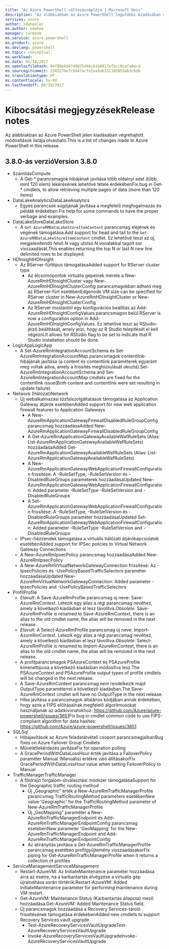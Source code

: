 ```yaml
---
title: "Az Azure PowerShell változásnaplója | Microsoft Docs"
description: "Az alábbiakban az Azure PowerShell legutóbbi kiadásában végrehajtott módosítások előzményei olvashatók."
services: azure
author: sdwheeler
ms.author: sewhee
manager: carmonm
ms.service: azure-powershell
ms.product: azure
ms.devlang: powershell
ms.topic: conceptual
ms.workload: 
ms.date: 05/18/2017
ms.openlocfilehash: 04f89e8d47d0825d46cb1b8817efbcc0cafa0acd
ms.sourcegitcommit: 226527be7cb647acfe2ea9ab151185053ab3c6db
ms.translationtype: HT
ms.contentlocale: hu-HU
ms.lasthandoff: 06/29/2017
---
```

# <span data-ttu-id="e1466-103">Kibocsátási megjegyzések</span><span class="sxs-lookup"><span data-stu-id="e1466-103">Release notes</span></span>
<a id="release-notes" class="xliff"></a>

<span data-ttu-id="e1466-104">Az alábbiakban az Azure PowerShell jelen kiadásában végrehajtott módosítások listája olvasható.</span><span class="sxs-lookup"><span data-stu-id="e1466-104">This is a list of changes made to Azure PowerShell in this release.</span></span>

## <span data-ttu-id="e1466-105">3.8.0-ás verzió</span><span class="sxs-lookup"><span data-stu-id="e1466-105">Version 3.8.0</span></span>
<a id="version-380" class="xliff"></a>
* <span data-ttu-id="e1466-106">Számítás</span><span class="sxs-lookup"><span data-stu-id="e1466-106">Compute</span></span>
  - <span data-ttu-id="e1466-107">A Get-* parancsmagok hibájának javítása több oldalnyi adat (több, mint 120 elem) lekérésének lehetővé tétele érdekében</span><span class="sxs-lookup"><span data-stu-id="e1466-107">Fix bug in Get-* cmdlets, to allow retrieving multiple pages of data (more than 120 items)</span></span>
* <span data-ttu-id="e1466-108">DataLakeAnalytics</span><span class="sxs-lookup"><span data-stu-id="e1466-108">DataLakeAnalytics</span></span>
  - <span data-ttu-id="e1466-109">Egyes parancsok súgójának javítása a megfelelő megfogalmazás és példák érdekében.</span><span class="sxs-lookup"><span data-stu-id="e1466-109">Fix help for some commands to have the proper verbage and examples.</span></span>
* <span data-ttu-id="e1466-110">DataLakeStore</span><span class="sxs-lookup"><span data-stu-id="e1466-110">DataLakeStore</span></span>
  - <span data-ttu-id="e1466-111">A `Get-AzureRMDataLakeStoreItemContent` parancsmag elejének és végének támogatása.</span><span class="sxs-lookup"><span data-stu-id="e1466-111">Add support for head and tail to the `Get-AzureRMDataLakeStoreItemContent` cmdlet.</span></span> <span data-ttu-id="e1466-112">Ez lehetővé teszi az új, megjelenítendő felső N vagy utolsó N vonalakkal tagolt sor visszaadását.</span><span class="sxs-lookup"><span data-stu-id="e1466-112">This enables returning the top N or last N new line delimited rows to be displayed.</span></span>
* <span data-ttu-id="e1466-113">HDInsight</span><span class="sxs-lookup"><span data-stu-id="e1466-113">HDInsight</span></span>
  - <span data-ttu-id="e1466-114">Az RServer-fürttípus támogatása</span><span class="sxs-lookup"><span data-stu-id="e1466-114">Added support for RServer cluster type</span></span>
    + <span data-ttu-id="e1466-115">Az élcsomópontok virtuális gépeinek mérete a New-AzureRmHDInsightCluster vagy New-AzureRmHDInsightClusterConfig parancsmagokban adható meg az RServer-fürt esetében</span><span class="sxs-lookup"><span data-stu-id="e1466-115">Edgenode VM size can be specified for RServer cluster in New-AzureRmHDInsightCluster or New-AzureRmHDInsightClusterConfig</span></span>
    + <span data-ttu-id="e1466-116">Az RServer mostantól egy konfigurációs beállítás az Add-AzureRmHDInsightConfigValues parancsmagon belül.</span><span class="sxs-lookup"><span data-stu-id="e1466-116">RServer is now a configuration option in Add-AzureRmHDInsightConfigValues.</span></span> <span data-ttu-id="e1466-117">Ez lehetővé teszi az RStudio-jelző beállítását, amely jelzi, hogy az R Studio telepítését el kell végezni.</span><span class="sxs-lookup"><span data-stu-id="e1466-117">It allows for RStudio flag to be set to indicate that R Studio installation should be done.</span></span>
* <span data-ttu-id="e1466-118">LogicApp</span><span class="sxs-lookup"><span data-stu-id="e1466-118">LogicApp</span></span>
  - <span data-ttu-id="e1466-119">A Set-AzureRmIntegrationAccountSchema és Set-AzureRmIntegrationAccountMap parancsmagok contentlink-hibájának javítása (a content és contentlink paraméterek egyaránt meg voltak adva, amely a frissítés meghiúsulását okozta).</span><span class="sxs-lookup"><span data-stu-id="e1466-119">Set-AzureRmIntegrationAccountSchema and Set-AzureRmIntegrationAccountMap cmdlets are fixed for the contentlink issue(Both content and contentlink were set resulting in update failure).</span></span>
* <span data-ttu-id="e1466-120">Network (Hálózat)</span><span class="sxs-lookup"><span data-stu-id="e1466-120">Network</span></span>
  - <span data-ttu-id="e1466-121">Új webalkalmazási tűzfalszolgáltatások támogatása az Application Gateway átjárók esetében</span><span class="sxs-lookup"><span data-stu-id="e1466-121">Added support for new web application firewall features to Application Gateways</span></span>
    + <span data-ttu-id="e1466-122">A New-AzureRmApplicationGatewayFirewallDisabledRuleGroupConfig parancsmag hozzáadása</span><span class="sxs-lookup"><span data-stu-id="e1466-122">Added New-AzureRmApplicationGatewayFirewallDisabledRuleGroupConfig</span></span>
    + <span data-ttu-id="e1466-123">A Get-AzureRmApplicationGatewayAvailableWafRuleSets (Alias: List-AzureRmApplicationGatewayAvailableWafRuleSets) hozzáadása</span><span class="sxs-lookup"><span data-stu-id="e1466-123">Added Get-AzureRmApplicationGatewayAvailableWafRuleSets (Alias: List-AzureRmApplicationGatewayAvailableWafRuleSets)</span></span>
    + <span data-ttu-id="e1466-124">A New-AzureRmApplicationGatewayWebApplicationFirewallConfiguration frissítése: A -RuleSetType, -RuleSetVersion és -DisabledRuleGroups paraméterek hozzáadása</span><span class="sxs-lookup"><span data-stu-id="e1466-124">Updated New-AzureRmApplicationGatewayWebApplicationFirewallConfiguration: Added parameter -RuleSetType -RuleSetVersion and -DisabledRuleGroups</span></span>
    + <span data-ttu-id="e1466-125">A Set-AzureRmApplicationGatewayWebApplicationFirewallConfiguration frissítése: A -RuleSetType, -RuleSetVersion és -DisabledRuleGroups paraméter hozzáadása</span><span class="sxs-lookup"><span data-stu-id="e1466-125">Updated Set-AzureRmApplicationGatewayWebApplicationFirewallConfiguration: Added parameter -RuleSetType -RuleSetVersion and -DisabledRuleGroups</span></span>
  - <span data-ttu-id="e1466-126">IPsec-házirendek támogatása a virtuális hálózati átjárókapcsolatok esetében</span><span class="sxs-lookup"><span data-stu-id="e1466-126">Added support for IPSec policies to Virtual Network Gateway Connections</span></span>
  - <span data-ttu-id="e1466-127">A New-AzureRmIpsecPolicy parancsmag hozzáadása</span><span class="sxs-lookup"><span data-stu-id="e1466-127">Added New-AzureRmIpsecPolicy</span></span>
  - <span data-ttu-id="e1466-128">A New-AzureRmVirtualNetworkGatewayConnection frissítése: Az -IpsecPolicies és -UsePolicyBasedTrafficSelectors paraméter hozzáadása</span><span class="sxs-lookup"><span data-stu-id="e1466-128">Updated New-AzureRmVirtualNetworkGatewayConnection: Added parameter -IpsecPolicies and -UsePolicyBasedTrafficSelectors</span></span>
* <span data-ttu-id="e1466-129">Profil</span><span class="sxs-lookup"><span data-stu-id="e1466-129">Profile</span></span>
  - <span data-ttu-id="e1466-130">*Elavult*: A Save-AzureRmProfile parancsmag új neve: Save-AzureRmContext. Létezik egy alias a régi parancsmag nevéhez, amely a következő kiadásban el lesz távolítva.</span><span class="sxs-lookup"><span data-stu-id="e1466-130">*Obsolete*: Save-AzureRmProfile is renamed to Save-AzureRmContext, there is an alias to the old cmdlet name, the alias will be removed in the next release.</span></span>
  - <span data-ttu-id="e1466-131">*Elavult*: A Select-AzureRmProfile parancsmag új neve: Import-AzureRmContext. Létezik egy alias a régi parancsmag nevéhez, amely a következő kiadásban el lesz távolítva.</span><span class="sxs-lookup"><span data-stu-id="e1466-131">*Obsolete*: Select-AzureRmProfile is renamed to Import-AzureRmContext, there is an alias to the old cmdlet name, the alias will be removed in the next release.</span></span>
  - <span data-ttu-id="e1466-132">A profilparancsmagok PSAzureContext és PSAzureProfile kimenettípusa a következő kiadásban módosítva lesz.</span><span class="sxs-lookup"><span data-stu-id="e1466-132">The PSAzureContext and PSAzureProfile output types of profile cmdlets will be changed in the next release.</span></span>
  - <span data-ttu-id="e1466-133">A Save-AzureRmContext parancsmag nem rendelkezik majd OutputType paraméterrel a következő kiadásban.</span><span class="sxs-lookup"><span data-stu-id="e1466-133">The Save-AzureRmContext cmdlet will have no OutputType in the next release.</span></span>
  - <span data-ttu-id="e1466-134">Hiba javítása a parancsmagok általános kódjában annak érdekében, hogy azok a FIPS előírásainak megfelelő algoritmusokat használjanak az adatkivonatokhoz: https://github.com/Azure/azure-powershell/issues/3651</span><span class="sxs-lookup"><span data-stu-id="e1466-134">Fix bug in cmdlet common code to use FIPS-compliant algorithm for data hashes: https://github.com/Azure/azure-powershell/issues/3651</span></span>
* <span data-ttu-id="e1466-135">SQL</span><span class="sxs-lookup"><span data-stu-id="e1466-135">Sql</span></span>
  - <span data-ttu-id="e1466-136">Hibajavítások az Azure feladatátvételi csoport parancsmagjaiban</span><span class="sxs-lookup"><span data-stu-id="e1466-136">Bug fixes on Azure Failover Group Cmdlets</span></span>
  - <span data-ttu-id="e1466-137">Műveletlekérdezés javítása</span><span class="sxs-lookup"><span data-stu-id="e1466-137">Fix for operation polling</span></span>
  - <span data-ttu-id="e1466-138">A GracePeriodWithDataLossHour érték javítása a FailoverPolicy paraméter Manual (Manuális) értékre való állításakor</span><span class="sxs-lookup"><span data-stu-id="e1466-138">Fix GracePeriodWithDataLossHour value when setting FailoverPolicy to Manual</span></span>
* <span data-ttu-id="e1466-139">TrafficManager</span><span class="sxs-lookup"><span data-stu-id="e1466-139">TrafficManager</span></span>
  - <span data-ttu-id="e1466-140">A földrajzi forgalom-útválasztási módszer támogatása</span><span class="sxs-lookup"><span data-stu-id="e1466-140">Support for the Geographic traffic routing method</span></span>
    + <span data-ttu-id="e1466-141">Új „Geographic” érték a New-AzureRmTrafficManagerProfile parancsmag TrafficRoutingMethod paramétere esetében</span><span class="sxs-lookup"><span data-stu-id="e1466-141">New value 'Geographic' for the TrafficRoutingMethod parameter of New-AzureRmTrafficManagerProfile</span></span>
    + <span data-ttu-id="e1466-142">Új „GeoMapping” paraméter a New-AzureRmTrafficManagerEndpoint és Add-AzureRmTrafficManagerEndpointConfig parancsmag esetében</span><span class="sxs-lookup"><span data-stu-id="e1466-142">New parameter 'GeoMapping' for the New-AzureRmTrafficManagerEndpoint and Add-AzureRmTrafficManagerEndpointConfig</span></span>
    + <span data-ttu-id="e1466-143">Az átirányítás javítása a Get-AzureRmTrafficManagerProfile parancsmag esetében profilgyűjtemény visszaadásakor</span><span class="sxs-lookup"><span data-stu-id="e1466-143">Fix piping for Get-AzureRmTrafficManagerProfile when it returns a collection of profiles</span></span>
* <span data-ttu-id="e1466-144">ServiceManagement</span><span class="sxs-lookup"><span data-stu-id="e1466-144">ServiceManagement</span></span>
  - <span data-ttu-id="e1466-145">Restart-AzureVM: Az InitiateMaintenance paraméter hozzáadása arra az esetre, ha a karbantartás elvégzése a virtuális gép újraindítása során történik.</span><span class="sxs-lookup"><span data-stu-id="e1466-145">Restart-AzureVM: Added InitiateMaintenance parameter for performing maintenance during VM restart.</span></span>
  - <span data-ttu-id="e1466-146">Get-AzureVM: Maintenance Status (Karbantartás állapota) mező hozzáadása.</span><span class="sxs-lookup"><span data-stu-id="e1466-146">Get-AzureVM: Added Maintenance Status field.</span></span>
  - <span data-ttu-id="e1466-147">Új parancsmagok hozzáadása a Recovery Services-tároló frissítésének támogatása érdekében</span><span class="sxs-lookup"><span data-stu-id="e1466-147">Added new cmdlets to support Recovery Services vault upgrade</span></span>
    + <span data-ttu-id="e1466-148">Test-AzureRecoveryServicesVaultUpgrade</span><span class="sxs-lookup"><span data-stu-id="e1466-148">Test-AzureRecoveryServicesVaultUpgrade</span></span>
    + <span data-ttu-id="e1466-149">Invoke-AzureRecoveryServicesVaultUpgrade</span><span class="sxs-lookup"><span data-stu-id="e1466-149">Invoke-AzureRecoveryServicesVaultUpgrade</span></span>
